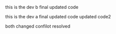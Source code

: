 
this is the dev b final updated code

this is the dev a final updated code updated code2

both changed confilot resolved
